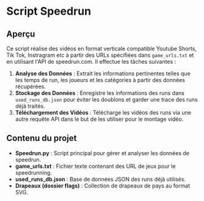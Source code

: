 # Script Speedrun

## Aperçu

Ce script réalise des vidéos en format verticale compatible Youtube Shorts, Tik Tok, Instragram etc à partir des URLs spécifiées dans `game_urls.txt` et en utilisant l'API de speedrun.com. Il effectue les tâches suivantes :

1. **Analyse des Données** : Extrait les informations pertinentes telles que les temps de run, les joueurs et les catégories à partir des données récupérées.
2. **Stockage des Données** : Enregistre les informations des runs dans `used_runs_db.json` pour éviter les doublons et garder une trace des runs déjà traités.
3. **Téléchargement des Vidéos** : Télécharge les vidéos des runs via une autre requête API dans le but de les utiliser pour le montage vidéo.

## Contenu du projet

- **Speedrun.py** : Script principal pour gérer et analyser les données de speedrun.
- **game_urls.txt** : Fichier texte contenant des URL de jeux pour le speedrunning.
- **used_runs_db.json** : Base de données JSON des runs déjà utilisés.
- **Drapeaux (dossier flags)** : Collection de drapeaux de pays au format SVG.
